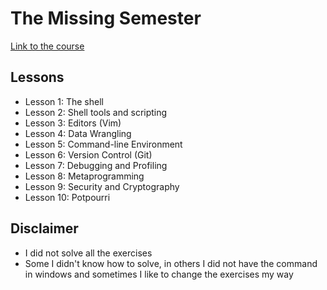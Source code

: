 # The Missing Semester

[Link to the course](https://missing.csail.mit.edu/)

## Lessons

- Lesson 1: The shell
- Lesson 2: Shell tools and scripting
- Lesson 3: Editors (Vim)
- Lesson 4: Data Wrangling
- Lesson 5: Command-line Environment
- Lesson 6: Version Control (Git)
- Lesson 7: Debugging and Profiling
- Lesson 8: Metaprogramming
- Lesson 9: Security and Cryptography
- Lesson 10: Potpourri

## Disclaimer

- I did not solve all the exercises
- Some I didn't know how to solve, in others I did not have the command in windows and sometimes I like to change the exercises my way

